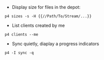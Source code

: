 - Display size for files in the depot:

`p4 sizes -s -H {{//Path/To/Stream/...}}`

- List clients created by me

`p4 clients --me`

- Sync quietly, diaplay a progress indicators

`p4 -I sync -q`
